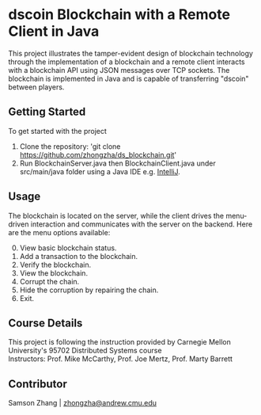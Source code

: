 # dscoin Blockchain with a Remote Client in Java
This project illustrates the tamper-evident design of blockchain technology through the implementation of a blockchain and a remote client interacts with a blockchain API using JSON messages over TCP sockets. The blockchain is implemented in Java and is capable of transferring "dscoin" between players.

## Getting Started
To get started with the project
1. Clone the repository: 'git clone https://github.com/zhongzha/ds_blockchain.git'
2. Run BlockchainServer.java then BlockchainClient.java under src/main/java folder using a Java IDE e.g. [IntelliJ](https://www.jetbrains.com/idea/).

## Usage
The blockchain is located on the server, while the client drives the menu-driven interaction and communicates with the server on the backend. Here are the menu options available:

0. View basic blockchain status.
1. Add a transaction to the blockchain.
2. Verify the blockchain.
3. View the blockchain.
4. Corrupt the chain.
5. Hide the corruption by repairing the chain.
6. Exit.

## Course Details
This project is following the instruction provided by Carnegie Mellon University's 95702 Distributed Systems course\
Instructors: Prof. Mike McCarthy, Prof. Joe Mertz, Prof. Marty Barrett

## Contributor
Samson Zhang | zhongzha@andrew.cmu.edu
